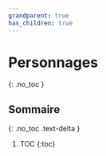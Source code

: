 ```yaml
---
grandparent: true
has_children: true
---
```


# Personnages
{: .no_toc }

## Sommaire
{: .no_toc .text-delta }

1. TOC
{:toc}
